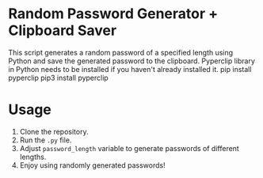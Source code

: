 # Random Password Generator + Clipboard Saver

This script generates a random password of a specified length using Python and save the generated password to the clipboard.
Pyperclip library in Python needs to be installed if you haven't already installed it.
pip install pyperclip
pip3 install pyperclip

# Usage

1. Clone the repository.
2. Run the `.py` file.
3. Adjust `password_length` variable to generate passwords of different lengths.
4. Enjoy using randomly generated passwords!
